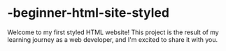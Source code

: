 # -beginner-html-site-styled
Welcome to my first styled HTML website! This project is the result of my learning journey as a web developer, and I'm excited to share it with you.
